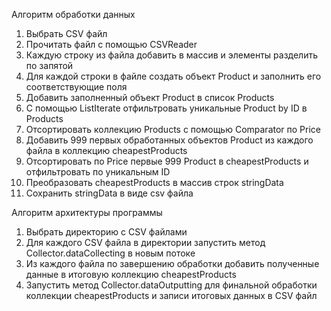 Алгоритм обработки данных
1)	Выбрать CSV файл
2)	Прочитать файл с помощью CSVReader
3)	Каждую строку из файла добавить в массив и элементы разделить по запятой
4)	Для каждой строки в файле создать объект Product и заполнить его соответствующие поля
5)	Добавить заполненный объект Product в список Products  
6)	С помощью ListIterate отфильтровать уникальные Product by ID в Products  
7)	Отсортировать коллекцию Products с помощью Comparator по Price
8)	Добавить 999 первых обработанных объектов Product из каждого файла в коллекцию cheapestProducts
9)	Отсортировать по Price первые 999 Product в cheapestProducts и отфильтровать по уникальным ID
10)	Преобразовать cheapestProducts в массив строк stringData
11)	Сохранить stringData в виде csv файла

Алгоритм архитектуры программы
1)	Выбрать директорию с CSV файлами
2)	Для каждого CSV файла в директории запустить метод Collector.dataCollecting в новым потоке 
3)	Из каждого файла по завершению обработки добавить полученные данные в итоговую коллекцию cheapestProducts
4)	Запустить метод Collector.dataOutputting для финальной обработки коллекции cheapestProducts и записи итоговых данных в CSV файл 

